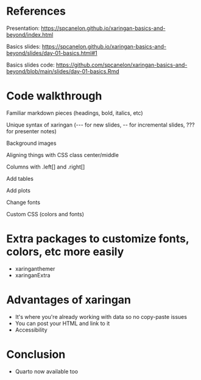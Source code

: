 # References

Presentation: https://spcanelon.github.io/xaringan-basics-and-beyond/index.html

Basics slides: https://spcanelon.github.io/xaringan-basics-and-beyond/slides/day-01-basics.html#1

Basics slides code: https://github.com/spcanelon/xaringan-basics-and-beyond/blob/main/slides/day-01-basics.Rmd

# Code walkthrough

Familiar markdown pieces (headings, bold, italics, etc)

Unique syntax of xaringan (--- for new slides, -- for incremental slides, ??? for presenter notes)

Background images

Aligning things with CSS class center/middle

Columns with .left[] and .right[]

Add tables

Add plots

Change fonts

Custom CSS (colors and fonts)

# Extra packages to customize fonts, colors, etc more easily

- xaringanthemer
- xaringanExtra

# Advantages of xaringan

- It's where you're already working with data so no copy-paste issues
- You can post your HTML and link to it
- Accessibility

# Conclusion

- Quarto now available too
